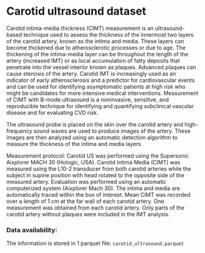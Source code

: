# Carotid ultrasound dataset  

Carotid intima-media thickness (CIMT) measurement is an ultrasound-based technique used to assess the thickness of the innermost two layers of the carotid artery, known as the intima and media. These layers can become thickened due to atherosclerotic processes or due to age. The thickening of the intima-media layer can be throughout the length of the artery (increased IMT) or as local accumulation of fatty deposits that penetrate into the vessel interior known  as plaques. Advanced plaques can cause stenosis of the artery. Carotid IMT is increasingly used as an indicator of early atherosclerosis and a predictor for cardiovascular events and can be used for identifying asymptomatic patients at high risk who might be candidates for more intensive medical interventions. Measurement of CIMT with B-mode ultrasound is a noninvasive, sensitive, and reproducible technique for identifying and quantifying subclinical vascular disease and for evaluating CVD risk.

The ultrasound probe is placed on the skin over the carotid artery and high-frequency sound waves are used to produce images of the artery. These images are then analyzed using an automatic detection algorithm to measure the thickness of the intima and media layers. 

Measurement protocol: Carotid US was performed using the Supersonic Aixplorer MACH 30 (Hologic, USA). Carotid Intima Media (CIMT) was measured using the L10-2 transducer from both carotid arteries while the subject in supine position with head rotated to the opposite side of the measured artery. Evaluation was performed using an automatic computerized system (Aixplorer Mach 30). The intima and media are automatically traced within the box of interest. Mean CIMT was recorded over a length of 1 cm at the far wall of each carotid artery. One measurement was obtained from each carotid artery. Only parts of the carotid artery without plaques were included in the IMT analysis.

### Data availability:
The information is stored in 1 parquet file: `carotid_ultrasound.parquet`